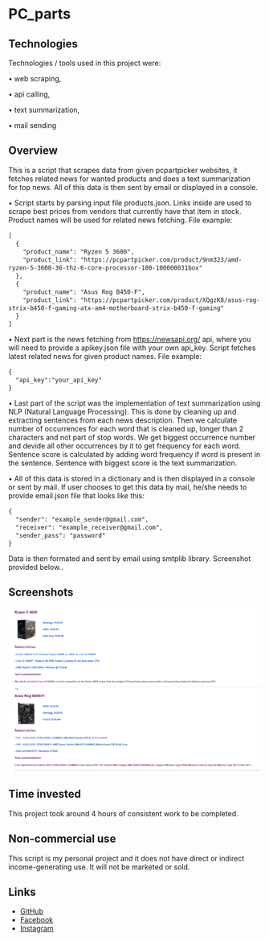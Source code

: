 # PC_parts

## Technologies
Technologies / tools used in this project were: 

• web scraping, 

• api calling, 

• text summarization,

• mail sending


## Overview
This is a script that scrapes data from given pcpartpicker websites, it fetches related news for wanted products and does a text summarization for top news. All of this data is then sent by email or displayed in a console. 

• Script starts by parsing input file products.json. Links inside are used to scrape best prices from vendors that currently have that item in stock. Product names will be used for related news fetching.
File example:
```
[
  {
    "product_name": "Ryzen 5 3600",
    "product_link": "https://pcpartpicker.com/product/9nm323/amd-ryzen-5-3600-36-thz-6-core-processor-100-100000031box"
  },
  {
    "product_name": "Asus Rog B450-F",
    "product_link": "https://pcpartpicker.com/product/XQgzK8/asus-rog-strix-b450-f-gaming-atx-am4-motherboard-strix-b450-f-gaming"
  }
]
```

• Next part is the news fetching from https://newsapi.org/ api, where you will need to provide a apikey.json file with your own api_key. Script fetches latest related news for given product names.
File example:

```
{
  "api_key":"your_api_key"
}
```

• Last part of the script was the implementation of text summarization using NLP (Natural Language Processing). This is done by cleaning up and extracting sentences from each news description. Then we calculate number of occurrences for each word that is cleaned up, longer than 2 characters and not part of stop words. We get biggest occurrence number and devide all other occurrences by it to get frequency for each word. Sentence score is calculated by adding word frequency if word is present in the sentence. Sentence with biggest score is the text summarization.

• All of this data is stored in a dictionary and is then displayed in a console or sent by mail.
If user chooses to get this data by mail, he/she needs to provide email.json file that looks like this:
```
{
  "sender": "example_sender@gmail.com",
  "receiver": "example_receiver@gmail.com",
  "sender_pass": "password"
}
```
Data is then formated and sent by email using smtplib library. Screenshot provided below..

## Screenshots
<img src="email.png">

## Time invested
This project took around 4 hours of consistent work to be completed.


## Non-commercial use
This script is my personal project and it does not have direct or indirect income-generating use. It will not be marketed or sold.

## Links
* [GitHub](https://github.com/jerinic-dusan)
* [Facebook](https://www.facebook.com/dusan.jerinic.7/)
* [Instagram](https://www.instagram.com/jerinic_/)
